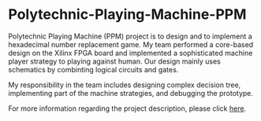 # Polytechnic-Playing-Machine-PPM

Polytechnic Playing Machine (PPM) project is to design and to implement a hexadecimal number replacement game. My team performed a core-based design on the Xilinx FPGA board and implemented a sophisticated machine player strategy to playing against human. Our design mainly uses schematics by combinting logical circuits and gates. 

My responsibility in the team includes designing complex decision tree, implementing part of the machine strategies, and debugging the prototype.

For more information regarding the project description, please click [here](https://github.com/szwalker/Polytechnic-Playing-Machine-PPM/blob/master/ppmproject.pdf).
